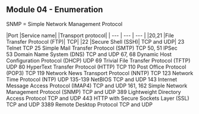## Module 04 - Enumeration

SNMP = Simple Network Management Protocol 


|Port   |Service name|    |Transport protocol|
| ---   |   ---   | --- |
|20,21  |File Transfer Protocol (FTP)|    TCP|
|22	 |Secure Shell (SSH)|	 TCP and UDP|
23	 Telnet	 TCP
25	 Simple Mail Transfer Protocol (SMTP)	 TCP
50, 51	 IPSec	
53	 Domain Name System (DNS)	 TCP and UDP
67, 68	 Dynamic Host Configuration Protocol (DHCP)	 UDP
69	 Trivial File Transfer Protocol (TFTP)	 UDP
80	 HyperText Transfer Protocol (HTTP)	 TCP
110	 Post Office Protocol (POP3)	 TCP
119	 Network News Transport Protocol (NNTP)	 TCP
123	 Network Time Protocol (NTP)	 UDP
135-139	 NetBIOS	 TCP and UDP
143	 Internet Message Access Protocol (IMAP4)	 TCP and UDP
161, 162	 Simple Network Management Protocol (SNMP)	 TCP and UDP
389	 Lightweight Directory Access Protocol	 TCP and UDP
443	 HTTP with Secure Sockets Layer (SSL)	 TCP and UDP
3389	 Remote Desktop Protocol	 TCP and UDP

